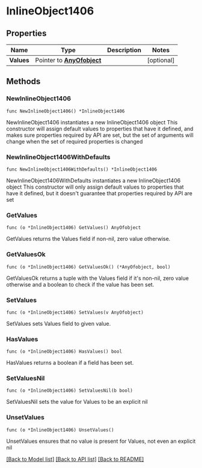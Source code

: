 # InlineObject1406

## Properties

Name | Type | Description | Notes
------------ | ------------- | ------------- | -------------
**Values** | Pointer to [**AnyOfobject**](anyOf&lt;object&gt;.md) |  | [optional] 

## Methods

### NewInlineObject1406

`func NewInlineObject1406() *InlineObject1406`

NewInlineObject1406 instantiates a new InlineObject1406 object
This constructor will assign default values to properties that have it defined,
and makes sure properties required by API are set, but the set of arguments
will change when the set of required properties is changed

### NewInlineObject1406WithDefaults

`func NewInlineObject1406WithDefaults() *InlineObject1406`

NewInlineObject1406WithDefaults instantiates a new InlineObject1406 object
This constructor will only assign default values to properties that have it defined,
but it doesn't guarantee that properties required by API are set

### GetValues

`func (o *InlineObject1406) GetValues() AnyOfobject`

GetValues returns the Values field if non-nil, zero value otherwise.

### GetValuesOk

`func (o *InlineObject1406) GetValuesOk() (*AnyOfobject, bool)`

GetValuesOk returns a tuple with the Values field if it's non-nil, zero value otherwise
and a boolean to check if the value has been set.

### SetValues

`func (o *InlineObject1406) SetValues(v AnyOfobject)`

SetValues sets Values field to given value.

### HasValues

`func (o *InlineObject1406) HasValues() bool`

HasValues returns a boolean if a field has been set.

### SetValuesNil

`func (o *InlineObject1406) SetValuesNil(b bool)`

 SetValuesNil sets the value for Values to be an explicit nil

### UnsetValues
`func (o *InlineObject1406) UnsetValues()`

UnsetValues ensures that no value is present for Values, not even an explicit nil

[[Back to Model list]](../README.md#documentation-for-models) [[Back to API list]](../README.md#documentation-for-api-endpoints) [[Back to README]](../README.md)


